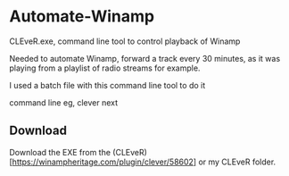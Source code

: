 # Automate-Winamp
CLEveR.exe, command line tool to control playback of Winamp

Needed to automate Winamp, forward a track every 30 minutes, as it was playing from a playlist of radio streams for example.

I used a batch file with this command line tool to do it

command line eg,
clever next

## Download
Download the EXE from the (CLEveR)[https://winampheritage.com/plugin/clever/58602] or my CLEveR folder.
